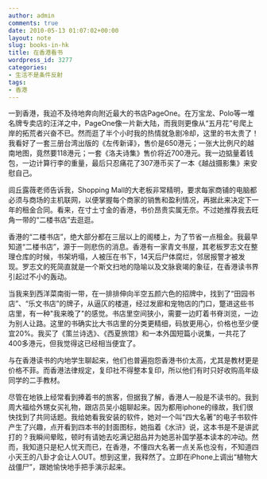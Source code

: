 ```yaml
---
author: admin
comments: true
date: 2010-05-13 01:07:02+00:00
layout: note
slug: books-in-hk
title: 在香港看书
wordpress_id: 3277
categories:
- 生活不是条件反射
tags:
- 香港
---
```


一到香港，我迫不及待地奔向附近最大的书店PageOne。在万宝龙、Polo等一堆名牌专卖店的汪洋之中，PageOne像一片新大陆，而我则更像从“五月花”号爬上岸的拓荒者兴奋不已。然而逛了半个小时我的热情就急剧冷却，这里的书太贵了！我看好了一套三册台湾出版的《左传新译》，售价是650港元；一张大比例尺的越南地图，竟然要118港元；一套《洛夫诗集》售价将近700港元。我一边掂量着钱包，一边计算行李的重量，最后只忍痛花了307港币买了一本《越战摄影集》来安慰自己。

闾丘露薇老师告诉我，Shopping Mall的大老板非常精明，要求每家商铺的电脑都必须与商场的主机联网，以便掌握每个商家的销售和盈利情况，再据此来决定下一年的租金合同。看来，在寸土寸金的香港，书价昂贵实属无奈。不过她推荐我去旺角一带的“二楼书店”去逛逛。

香港的“二楼书店”，绝大部分都在三层以上的阁楼上，为了节省一点租金。我最早知道“二楼书店”，源于一则悲伤的消息。香港有一家青文书屋，其老板罗志文在整理仓库的时候，书架坍塌，人被压在书下，14天后尸体腐烂，邻居报警才被发现。罗志文的死简直就是一个斯文扫地的隐喻以及文脉衰竭的象征，在香港读书界引起过不小的轰动。

当我来到西洋菜南街一带，在一排排伸向半空五颜六色的招牌中，找到了“田园书店”、“乐文书店”的牌子，从逼仄的楼道，经过发廊和宠物店的门口，蹩进这些书店里，有一种"我来晚了"的感觉。书店里空间狭小，需要一边盯着书脊浏览，一边为别人让路。这里的书确实比大书店里的分类更精细，码放更用心，价格也至少便宜20%。我买了《策兰诗选》、《西夏旅馆》和一本外国短篇小说集，一共花了400多港元，但我觉得这已经相当便宜了。

与在香港读书的内地学生聊起来，他们也普遍抱怨香港书价太高，尤其是教材更是价格不菲。而香港法律规定，复印社不得整本复印，所以他们有时只好收购高年级同学的二手教材。

尽管在地铁上经常看到捧着书的旅客，但据我了解，香港人一般是不读书的。我到周大福给外甥女买礼物，跟店员吴小姐聊起来。因为都用iphone的缘故，我们很快找到了共同话题。我给她看我安装的软件，她对一个叫“四大名著”的电子书软件产生了兴趣，点开看到四本书的封面图标，她指着《水浒》说，这本书是不是讲武打的？我瞬间晕眩，顿时有请她去吃满记甜品并为她恶补国学基本读本的冲动。然而，我知道只是杞人忧天而已，在香港，不懂四大名著一点关系也没有，不知道四小天王的八卦才会让人OUT。想到这里，我释然了。立即在iPhone上调出“植物大战僵尸”，跟她愉快地手把手演示起来。


